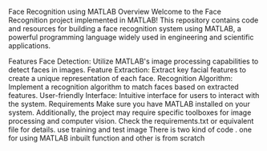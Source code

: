 Face Recognition using MATLAB
Overview
Welcome to the Face Recognition project implemented in MATLAB! This repository contains code and resources for building a face recognition system using MATLAB, a powerful programming language widely used in engineering and scientific applications.

Features
Face Detection: Utilize MATLAB's image processing capabilities to detect faces in images.
Feature Extraction: Extract key facial features to create a unique representation of each face.
Recognition Algorithm: Implement a recognition algorithm to match faces based on extracted features.
User-friendly Interface: Intuitive interface for users to interact with the system.
Requirements
Make sure you have MATLAB installed on your system. Additionally, the project may require specific toolboxes for image processing and computer vision. Check the requirements.txt or equivalent file for details.
use training and test image 
There is two kind of code . one for using MATLAB inbuilt function and other is from scratch

